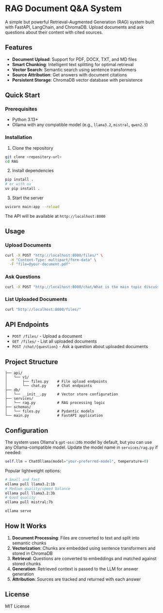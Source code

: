 # RAG Document Q&A System

A simple but powerful Retrieval-Augmented Generation (RAG) system built with FastAPI, LangChain, and ChromaDB. Upload documents and ask questions about their content with cited sources.

## Features

- **Document Upload**: Support for PDF, DOCX, TXT, and MD files
- **Smart Chunking**: Intelligent text splitting for optimal retrieval
- **Vector Search**: Semantic search using sentence transformers
- **Source Attribution**: Get answers with document citations
- **Persistent Storage**: ChromaDB vector database with persistence

## Quick Start

### Prerequisites

- Python 3.13+
- Ollama with any compatible model (e.g., `llama3.2`, `mistral`, `qwen2.5`)

### Installation

1. Clone the repository
```bash
git clone <repository-url>
cd RAG
```

2. Install dependencies
```bash
pip install .
# or with uv
uv pip install .
```

3. Start the server
```bash
uvicorn main:app --reload
```

The API will be available at `http://localhost:8000`

## Usage

### Upload Documents

```bash
curl -X POST "http://localhost:8000/files/" \
  -H "Content-Type: multipart/form-data" \
  -F "file=@your-document.pdf"
```

### Ask Questions

```bash
curl -X POST "http://localhost:8000/chat/What is the main topic discussed?"
```

### List Uploaded Documents

```bash
curl "http://localhost:8000/files/"
```

## API Endpoints

- `POST /files/` - Upload a document
- `GET /files/` - List all uploaded documents
- `POST /chat/{question}` - Ask a question about uploaded documents

## Project Structure

```
├── api/
│   └── v1/
│       ├── files.py    # File upload endpoints
│       └── chat.py     # Chat endpoints
├── db/
│   └── __init__.py     # Vector store configuration
├── services/
│   └── rag.py          # RAG processing logic
├── schemas/
│   └── files.py        # Pydantic models
└── main.py             # FastAPI application
```

## Configuration

The system uses Ollama's `gpt-oss:20b` model by default, but you can use any Ollama-compatible model. Update the model name in `services/rag.py` if needed:

```python
self.llm = ChatOllama(model="your-preferred-model", temperature=0)
```

Popular lightweight options:
```bash
# Small and fast
ollama pull llama3.2:1b
# Medium quality/speed balance  
ollama pull llama3.2:3b
# Good quality
ollama pull mistral:7b

ollama serve
```

## How It Works

1. **Document Processing**: Files are converted to text and split into semantic chunks
2. **Vectorization**: Chunks are embedded using sentence transformers and stored in ChromaDB
3. **Retrieval**: Questions are converted to embeddings and matched against stored chunks
4. **Generation**: Retrieved context is passed to the LLM for answer generation
5. **Attribution**: Sources are tracked and returned with each answer

## License

MIT License
